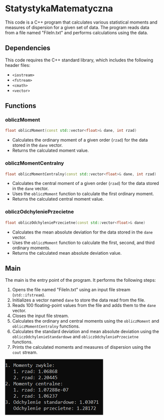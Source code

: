 # StatystykaMatematyczna

This code is a C++ program that calculates various statistical moments and measures of dispersion for a given set of data.
The program reads data from a file named "FileIn.txt" and performs calculations using the data.

## Dependencies
This code requires the C++ standard library, which includes the following header files:
- `<iostream>`
- `<fstream>`
- `<cmath>`
- `<vector>`

## Functions

### obliczMoment
```cpp
float obliczMoment(const std::vector<float>& dane, int rzad)
```
- Calculates the ordinary moment of a given order (`rzad`) for the data stored in the `dane` vector.
- Returns the calculated moment value.
### obliczMomentCentralny
```cpp
float obliczMomentCentralny(const std::vector<float>& dane, int rzad)
```
- Calculates the central moment of a given order (`rzad`) for the data stored in the `dane` vector.
- Uses the `obliczMoment` function to calculate the first ordinary moment.
- Returns the calculated central moment value.

### obliczOdchyleniePrzecietne
```cpp
float obliczOdchyleniePrzecietne(const std::vector<float>& dane)
```
- Calculates the mean absolute deviation for the data stored in the `dane` vector.
- Uses the `obliczMoment` function to calculate the first, second, and third ordinary moments.
- Returns the calculated mean absolute deviation value.

## Main

The main is the entry point of the program. It performs the following steps:

1. Opens the file named "FileIn.txt" using an input file stream (`std::ifstream`).
2. Initializes a vector named `dane` to store the data read from the file.
3. Reads 100 floating-point values from the file and adds them to the `dane` vector.
4. Closes the input file stream.
5. Calculates the ordinary and central moments using the `obliczMoment` and `obliczMomentCentralny` functions.
6. Calculates the standard deviation and mean absolute deviation using the `obliczOdchylenieStandardowe` and `obliczOdchyleniePrzecietne` functions.
7. Prints the calculated moments and measures of dispersion using the `cout` stream.


![Result for FileIn.txt](screenStatystyka.png)



















